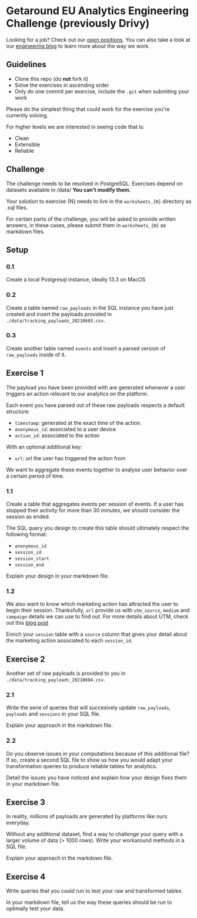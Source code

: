 # Getaround EU Analytics Engineering Challenge (previously Drivy)

Looking for a job? Check out our [open positions](https://uk.getaround.com.com/jobs).
You can also take a look at our [engineering blog](https://drivy.engineering/) to learn more about the way we work.

## Guidelines

- Clone this repo (do **not** fork it)
- Solve the exercises in  ascending order
- Only do one commit per exercise, include the `.git` when submiting your work

Please do the simplest thing that could work for the exercise you're currently solving.

For higher levels we are interested in seeing code that is:

- Clean
- Extensible
- Reliable

## Challenge

The challenge needs to be resolved in PostgreSQL.
Exercises depend on datasets available in /data/
**You can't modify them.**

Your solution to exercise {N} needs to live in the `worksheets_{N}` directory as .sql files.

For certain parts of the challenge, you will be asked to provide written answers, in these cases, please submit them in `worksheets_{N}` as markdown files.

## Setup

### 0.1

Create a local Postgresql instance, ideally 13.3 on MacOS

### 0.2

Create a table named `raw_payloads` in the SQL instance you have just created and insert the payloads provided in `./data/tracking_payloads_20210603.csv`.

### 0.3

Create another table named `events` and insert a parsed version of `raw_payloads` inside of it.

## Exercise 1

The payload you have been provided with are generated whenever a user triggers an action relevant to our analytics on the platform. 

Each event you have parsed out of these raw payloads respects a default structure:
- `timestamp`: generated at the exact time of the action.
- `anonymous_id`: associated to a user device
- `action_id`: associated to the action

With an optional additional key:
- `url`: url the user has triggered the action from

We want to aggregate these events together to analyse user behavior over a certain period of time.

### 1.1 

Create a table that aggregates events per session of events. If a user has stopped their activity for more than 30 minutes, we should consider the session as ended.

The SQL query you design to create this table should ultimately respect the following format:
- `anonymous_id`
- `session_id`
- `session_start`
- `session_end`

Explain your design in your markdown file.

### 1.2 

We also want to know which marketing action has attracted the user to begin their session. Thanksfully, `url` provide us with `utm_source`, `medium` and `campaign` details we can use to find out. For more details about UTM, check out this [blog post](https://buffer.com/library/utm-guide/)

Enrich your `session` table with a `source` column that gives your detail about the marketing action associated to each `session_id`.


## Exercise 2

Another set of raw payloads is provided to you in `./data/tracking_payloads_20210604.csv`.

### 2.1

Write the serie of queries that will succesively update `raw_payloads`, `payloads` and `sessions` in your SQL file.

Explain your approach in the markdown file.

### 2.2

Do you observe issues in your computations because of this additional file? If so, create a second SQL file to show us how you would adapt your transformation queries to produce reliable tables for analytics.

Detail the issues you have noticed and explain how your design fixes them in your markdown file.

## Exercise 3

In reality, millions of payloads are generated by platforms like ours everyday.

Without any additional dataset, find a way to challenge your query with a larger volume of data (> 1000 rows). Write your workaround methods in a SQL file.

Explain your approach in the markdown file.

## Exercise 4

Write queries that you could run to test your raw and transformed tables.

In your markdown file, tell us the way these queries should be run to optimally test your data.